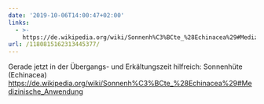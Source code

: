 ```yaml
---
date: '2019-10-06T14:00:47+02:00'
links:
  - >-
    https://de.wikipedia.org/wiki/Sonnenh%C3%BCte_%28Echinacea%29#Medizinische_Anwendung
url: /1180815162313445377/
---
```

Gerade jetzt in der Übergangs- und Erkältungszeit hilfreich: Sonnenhüte (Echinacea) https://de.wikipedia.org/wiki/Sonnenh%C3%BCte_%28Echinacea%29#Medizinische_Anwendung

